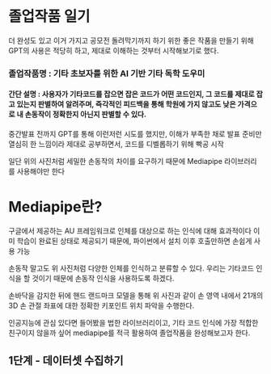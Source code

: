 # 졸업작품 일기

더 완성도 있고 이거 가지고 공모전 돌려막기까지 하기 위한 좋은 작품을 만들기 위해 GPT의 사용은 적당히 하고, 제대로 이해하는 것부터 시작해보기로 했다.

### 졸업작품명 : 기타 초보자를 위한 AI 기반 기타 독학 도우미

#### 간단 설명 : 사용자가 기타코드를 잡으면 잡은 코드가 어떤 코드인지, 그 코드를 제대로 잡고 있는지 판별하여 알려주며, 즉각적인 피드백을 통해 학원에 가지 않고도 낮은 가격으로 내 손동작이 정확한지 아닌지 판별할 수 있다.


중간발표 전까지 GPT를 통해 이런저런 시도를 했지만, 이해가 부족한 채로 발표 준비만 열심히 한 느낌이라 제대로 공부하면서, 코드를 디벨롭하기 위해 빡공 시작

[](img/기타코드_손동작.png)

일단 위의 사진처럼 세밀한 손동작의 차이를 요구하기 때문에 Mediapipe 라이브러리를 사용해야만 한다

# Mediapipe란?
구글에서 제공하는 AU 프레임워크로 인체를 대상으로 하는 인식에 대해 효과적이다 
이미 학습이 완료된 상태로 제공되기 때문에, 파이썬에서 설치 이후 호출만하면 손쉽게 사용 가능

[](img/미디어_파이프_사용예시.png)

손동작 말고도 위 사진처럼 다양한 인체를 인식하고 분류할 수 있다. 우리는 기타코드 인식을 할 것이기 때문에 손동작 인식을 사용하도록 하겠다.


[](img/랜드마크.png)

손바닥을 감지한 뒤에 핸드 랜드마크 모델을 통해 위 사진과 같이 손 영역 내에서 21개의 3D 손 관절 좌표에 대한 정확한 키포인트 위치 파악을 수행한다.

인공지능에 관심 있다면 들어봤을 법한 라이브러리이고, 기타 코드 인식에 가장 적합한 친구이지 않을까 싶어 mediapipe를 적극 활용하여 졸업작품을 완성해보고자 한다.


## 1단계 - 데이터셋 수집하기